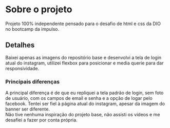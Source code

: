 # Sobre o projeto
Projeto 100% independente pensado para o desafio de html e css da DIO no bootcamp da impulso.

## Detalhes
Baixei apenas as imagens do repositório base e desenvolvi a tela de login atual do instagram, utilizei flexbox para posicionar e media querie para dar responsividade.

### Principais diferenças
A principal diferença é de que eu repliquei a tela padrão de login, sem foto de usuário, com os campos de email e senha e a opção de logar pelo facebook.
Tentei ser fiel à página atual do instagram, apesar da imagem do banner ser diferente. <br>
Não tive nenhuma inspiração do projeto base, não assisti os vídeos e me desafiei a fazer por conta própria.
